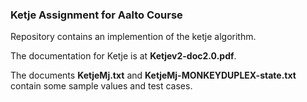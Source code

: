 ### Ketje Assignment for Aalto Course

Repository contains an implemention of the ketje algorithm.  

The documentation for Ketje is at **Ketjev2-doc2.0.pdf**.  

The documents **KetjeMj.txt** and **KetjeMj-MONKEYDUPLEX-state.txt** contain some sample values and test cases.
